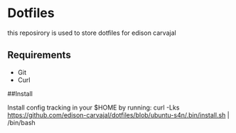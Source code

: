 # Dotfiles

this reposirory is used to store dotfiles for edison carvajal

## Requirements
 * Git
 * Curl

##Install

Install config tracking in your $HOME by running:
curl -Lks https://github.com/edison-carvajal/dotfiles/blob/ubuntu-s4n/.bin/install.sh | /bin/bash
